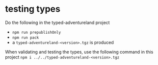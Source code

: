 # testing types
Do the following in the typed-adventureland project
- `npm run prepublishOnly`
- `npm run pack`
- a `typed-adventureland-<version>.tgz` is produced

When validating and testing the types, use the following command in this project
`npm i ../../typed-adventureland-<version>.tgz`